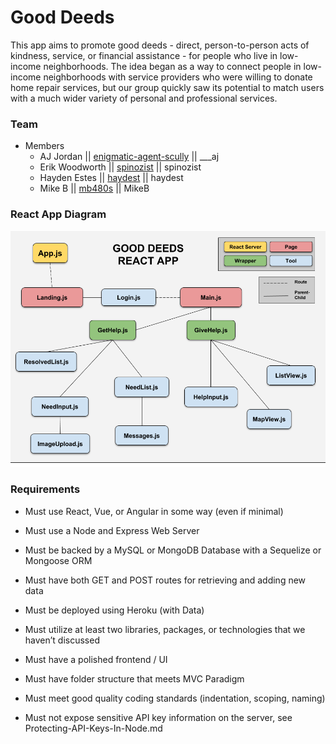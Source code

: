 # Good Deeds

This app aims to promote good deeds - direct, person-to-person acts of kindness, service, or financial assistance - for people who live in low-income neighborhoods. The idea began as a way to connect people in low-income neighborhoods with service providers who were willing to donate home repair services, but our group quickly saw its potential to match users with a much wider variety of personal and professional services. 

### Team
* Members
    * AJ Jordan || [enigmatic-agent-scully](https://github.com/enigmatic-agent-scully) || ___aj
    * Erik Woodworth || [spinozist](https://github.com/spinozist) || spinozist
    * Hayden Estes || [haydest](https://github.com/haydest) || haydest
    * Mike B || [mb480s](https://github.com/mb480s) || MikeB

### React App Diagram

![Alt Text](./images/ReactAppDiagram.png "React App Diagram")

### Requirements

* Must use React, Vue, or Angular in some way (even if minimal)

* Must use a Node and Express Web Server

* Must be backed by a MySQL or MongoDB Database with a Sequelize or Mongoose ORM

* Must have both GET and POST routes for retrieving and adding new data

* Must be deployed using Heroku (with Data)

* Must utilize at least two libraries, packages, or technologies that we haven’t discussed

* Must have a polished frontend / UI

* Must have folder structure that meets MVC Paradigm

* Must meet good quality coding standards (indentation, scoping, naming)

* Must not expose sensitive API key information on the server, see Protecting-API-Keys-In-Node.md
